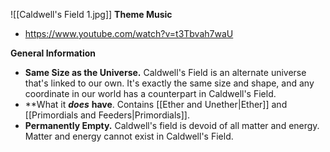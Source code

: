 ![[Caldwell's Field 1.jpg]]
**Theme Music**
- https://www.youtube.com/watch?v=t3Tbvah7waU

**General Information**
- **Same Size as the Universe.** Caldwell's Field is an alternate universe that's linked to our own. It's exactly the same size and shape, and any coordinate in our world has a counterpart in Caldwell's Field. 
- **What it ***does*** **have**. Contains [[Ether and Unether|Ether]] and [[Primordials and Feeders|Primordials]]. 
- **Permanently Empty.** Caldwell's field is devoid of all matter and energy. Matter and energy cannot exist in Caldwell's Field. 